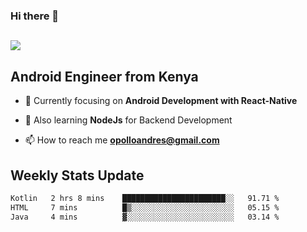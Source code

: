 ### Hi there 👋
<h2 align="left"><img src="https://readme-typing-svg.herokuapp.com?color=000000&lines=I'm+Andrew+Opollo😊;Welcome+to+my+Github😜"> </h2>

## Android Engineer from Kenya


- 🌱 Currently focusing on **Android Development with React-Native**

- 🔭 Also learning **NodeJs** for Backend Development

- 📫 How to reach me **opolloandres@gmail.com**


## Weekly Stats Update
<!--START_SECTION:waka-->

```txt
Kotlin   2 hrs 8 mins    ███████████████████████░░   91.71 %
HTML     7 mins          █▒░░░░░░░░░░░░░░░░░░░░░░░   05.15 %
Java     4 mins          ▓░░░░░░░░░░░░░░░░░░░░░░░░   03.14 %
```

<!--END_SECTION:waka-->



